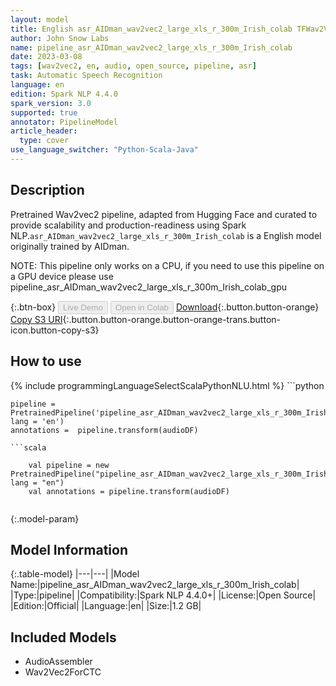 ```yaml
---
layout: model
title: English asr_AIDman_wav2vec2_large_xls_r_300m_Irish_colab TFWav2Vec2ForCTC from AIDman
author: John Snow Labs
name: pipeline_asr_AIDman_wav2vec2_large_xls_r_300m_Irish_colab
date: 2023-03-08
tags: [wav2vec2, en, audio, open_source, pipeline, asr]
task: Automatic Speech Recognition
language: en
edition: Spark NLP 4.4.0
spark_version: 3.0
supported: true
annotator: PipelineModel
article_header:
  type: cover
use_language_switcher: "Python-Scala-Java"
---
```


## Description

Pretrained Wav2vec2  pipeline, adapted from Hugging Face and curated to provide scalability and production-readiness using Spark NLP.`asr_AIDman_wav2vec2_large_xls_r_300m_Irish_colab` is a English model originally trained by AIDman.

NOTE: This pipeline only works on a CPU, if you need to use this pipeline on a GPU device please use pipeline_asr_AIDman_wav2vec2_large_xls_r_300m_Irish_colab_gpu

{:.btn-box}
<button class="button button-orange" disabled>Live Demo</button>
<button class="button button-orange" disabled>Open in Colab</button>
[Download](https://s3.amazonaws.com/auxdata.johnsnowlabs.com/public/models/pipeline_asr_AIDman_wav2vec2_large_xls_r_300m_Irish_colab_en_4.4.0_3.0_1678317207658.zip){:.button.button-orange}
[Copy S3 URI](s3://auxdata.johnsnowlabs.com/public/models/pipeline_asr_AIDman_wav2vec2_large_xls_r_300m_Irish_colab_en_4.4.0_3.0_1678317207658.zip){:.button.button-orange.button-orange-trans.button-icon.button-copy-s3}

## How to use



<div class="tabs-box" markdown="1">
{% include programmingLanguageSelectScalaPythonNLU.html %}
```python

    pipeline = PretrainedPipeline('pipeline_asr_AIDman_wav2vec2_large_xls_r_300m_Irish_colab', lang = 'en')
    annotations =  pipeline.transform(audioDF)
    
```
```scala

    val pipeline = new PretrainedPipeline("pipeline_asr_AIDman_wav2vec2_large_xls_r_300m_Irish_colab", lang = "en")
    val annotations = pipeline.transform(audioDF)
    
```
</div>

{:.model-param}
## Model Information

{:.table-model}
|---|---|
|Model Name:|pipeline_asr_AIDman_wav2vec2_large_xls_r_300m_Irish_colab|
|Type:|pipeline|
|Compatibility:|Spark NLP 4.4.0+|
|License:|Open Source|
|Edition:|Official|
|Language:|en|
|Size:|1.2 GB|

## Included Models

- AudioAssembler
- Wav2Vec2ForCTC